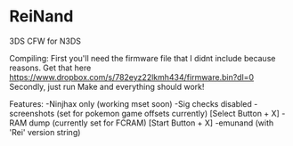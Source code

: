 # ReiNand
3DS CFW for N3DS

Compiling:
First you'll need the firmware file that I didnt include because reasons. Get that here https://www.dropbox.com/s/782eyz22lkmh434/firmware.bin?dl=0
Secondly, just run Make and everything should work!

Features:
-Ninjhax only (working mset soon)
-Sig checks disabled
-screenshots (set for pokemon game  offsets currently) [Select Button + X]
-RAM dump (currently set for FCRAM) [Start Button + X]
-emunand (with 'Rei' version string)
